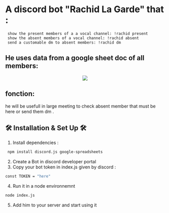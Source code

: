 
# A discord bot "Rachid La Garde" that :

     show the present members of a a vocal channel: !rachid present
     show the absent members of a vocal channel: !rachid absent
     send a customable dm to absent members: !rachid dm 

## He uses data from a google sheet doc of all members:

  <div align="center">
  <img src="https://github.com/Hamziss/MCbot/blob/master/chrome_sbtT1gejcC.png" />
</div>


## fonction:
 
 he will be usefull in large meeting to check absent member that must be here or send them dm .
 
 ## 🛠 Installation & Set Up 🛠
 
1. Install dependencies :
  ```sh
   npm install discord.js google-spreadsheets
   ```  
2. Create a Bot in discord developer portal
3. Copy your bot token in index.js given by discord :
```sh
const TOKEN = "here"
``` 
4. Run it in a node environnemnt
```sh
node index.js
```
5. Add him to your server and start using it
